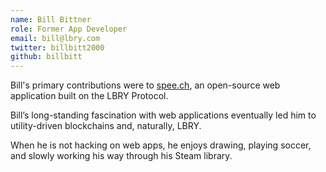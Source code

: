 ```yaml
---
name: Bill Bittner
role: Former App Developer
email: bill@lbry.com
twitter: billbitt2000
github: billbitt
---
```


Bill's primary contributions were to [spee.ch](https://spee.ch), an open-source web application built on the LBRY Protocol.

Bill’s long-standing fascination with web applications eventually led him to utility-driven blockchains and, naturally, LBRY.

When he is not hacking on web apps, he enjoys drawing, playing soccer, and slowly working his way through his Steam library.
